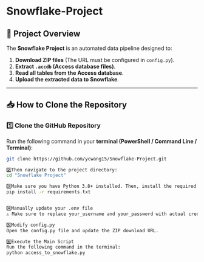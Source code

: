# Snowflake-Project
## 🚀 Project Overview
The **Snowflake Project** is an automated data pipeline designed to:
1. **Download ZIP files** (The URL must be configured in `config.py`).
2. **Extract `.accdb` (Access database files)**.
3. **Read all tables from the Access database**.
4. **Upload the extracted data to Snowflake**.

---

## 📥 **How to Clone the Repository**
### **1️⃣ Clone the GitHub Repository**
Run the following command in your **terminal (PowerShell / Command Line / Terminal)**:
```bash
git clone https://github.com/ycwang15/Snowflake-Project.git

2️⃣Then navigate to the project directory:
cd "Snowflake Project"

3️⃣Make sure you have Python 3.8+ installed. Then, install the required dependencies:
pip install -r requirements.txt


4️⃣Manually update your .env file
⚠️ Make sure to replace your_username and your_password with actual credentials!

5️⃣Modify config.py
Open the config.py file and update the ZIP download URL.

6️⃣Execute the Main Script
Run the following command in the terminal:
python access_to_snowflake.py
